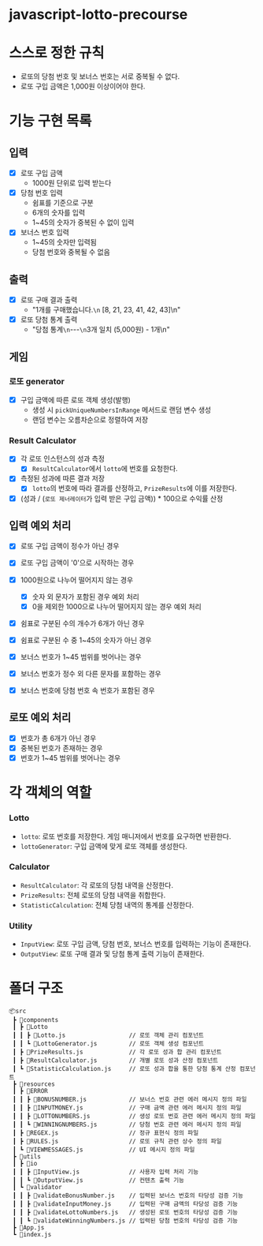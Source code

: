 # javascript-lotto-precourse
# 스스로 정한 규칙
- 로또의 당첨 번호 및 보너스 번호는 서로 중복될 수 없다.
- 로또 구입 금액은 1,000원 이상이어야 한다.

# 기능 구현 목록
## 입력
- [x] 로또 구입 금액
    - 1000원 단위로 입력 받는다
- [x] 당첨 번호 입력
    - 쉼표를 기준으로 구분
    - 6개의 숫자를 입력
    - 1~45의 숫자가 중복된 수 없이 입력
- [x] 보너스 번호 입력
    - 1~45의 숫자만 입력됨
    - 당첨 번호와 중복될 수 없음
## 출력
- [x] 로또 구매 결과 출력
  - "1개를 구매했습니다.`\n` [8, 21, 23, 41, 42, 43]\n"
- [x] 로또 당첨 통계 출력
  - "당첨 통계`\n`---`\n`3개 일치 (5,000원) - 1개\n"

## 게임

### 로또 generator
- [x] 구입 금액에 따른 로또 객체 생성(발행)
    - 생성 시 `pickUniqueNumbersInRange` 메서드로 랜덤 변수 생성
    - 랜덤 변수는 오름차순으로 정렬하여 저장

### Result Calculator
- [x] 각 로또 인스턴스의 성과 측정
  - [x] `ResultCalculator`에서 `lotto`에 번호를 요청한다.
- [x] 측정된 성과에 따른 결과 저장
  - [x] `lotto`의 번호에 따라 결과를 산정하고, `PrizeResults`에 이를 저장한다.
- [x] (성과 / (`로또 제너레이터`가 입력 받은 구입 금액)) * 100으로 수익률  산정

## 입력 예외 처리
- [x] 로또 구입 금액이 정수가 아닌 경우
- [x] 로또 구입 금액이 '0'으로 시작하는 경우
- [x] 1000원으로 나누어 떨어지지 않는 경우
    - [x] 숫자 외 문자가 포함된 경우 예외 처리
    - [x] 0을 제외한 1000으로 나누어 떨어지지 않는 경우 예외 처리

- [x] 쉼표로 구분된 수의 개수가 6개가 아닌 경우
- [x] 쉼표로 구분된 수 중 1~45의 숫자가 아닌 경우
  
- [x] 보너스 번호가 1~45 범위를 벗어나는 경우
- [x] 보너스 번호가 정수 외 다른 문자를 포함하는 경우
- [x] 보너스 번호에 당첨 번호 속 번호가 포함된 경우

## 로또 예외 처리
- [x] 번호가 총 6개가 아닌 경우
- [x] 중복된 번호가 존재하는 경우
- [x] 번호가 1~45 범위를 벗어나는 경우

# 각 객체의 역할
### Lotto
- `lotto`: 로또 번호를 저장한다. 게임 매니저에서 번호를 요구하면 반환한다.
- `lottoGenerator`: 구입 금액에 맞게 로또 객체를 생성한다.

### Calculator
- `ResultCalculator`: 각 로또의 당첨 내역을 산정한다. 
- `PrizeResults`: 전체 로또의 당첨 내역을 취합한다.
- `StatisticCalculation`: 전체 당첨 내역의 통계를 산정한다.

### Utility
- `InputView`: 로또 구입 금액, 당첨 번호, 보너스 번호를 입력하는 기능이 존재한다.
- `OutputView`: 로또 구매 결과 및 당첨 통계 출력 기능이 존재한다.

# 폴더 구조
```
📦src
 ┣ 📂components
 ┃ ┣ 📂Lotto
 ┃ ┃ ┣ 📜Lotto.js                  // 로또 객체 관리 컴포넌트
 ┃ ┃ ┗ 📜LottoGenerator.js         // 로또 객체 생성 컴포넌트
 ┃ ┣ 📜PrizeResults.js             // 각 로또 성과 합 관리 컴포넌트
 ┃ ┣ 📜ResultCalculator.js         // 개별 로또 성과 산정 컴포넌트
 ┃ ┗ 📜StatisticCalculation.js     // 로또 성과 합을 통한 당첨 통계 산정 컴포넌트
 ┣ 📂resources   
 ┃ ┣ 📂ERROR   
 ┃ ┃ ┣ 📜BONUSNUMBER.js            // 보너스 번호 관련 에러 메시지 정의 파일
 ┃ ┃ ┣ 📜INPUTMONEY.js             // 구매 금액 관련 에러 메시지 정의 파일
 ┃ ┃ ┣ 📜LOTTONUMBERS.js           // 생성 로또 번호 관련 에러 메시지 정의 파일
 ┃ ┃ ┗ 📜WINNINGNUMBERS.js         // 당첨 번호 관련 에러 메시지 정의 파일
 ┃ ┣ 📜REGEX.js                    // 정규 표현식 정의 파일
 ┃ ┣ 📜RULES.js                    // 로또 규칙 관련 상수 정의 파일
 ┃ ┗ 📜VIEWMESSAGES.js             // UI 메시지 정의 파일
 ┣ 📂utils   
 ┃ ┣ 📂io   
 ┃ ┃ ┣ 📜InputView.js              // 사용자 입력 처리 기능
 ┃ ┃ ┗ 📜OutputView.js             // 컨텐츠 출력 기능
 ┃ ┗ 📂validator   
 ┃ ┃ ┣ 📜validateBonusNumber.js    // 입력된 보너스 번호의 타당성 검증 기능
 ┃ ┃ ┣ 📜validateInputMoney.js     // 입력된 구매 금액의 타당성 검증 기능
 ┃ ┃ ┣ 📜validateLottoNumbers.js   // 생성된 로또 번호의 타당성 검증 기능
 ┃ ┃ ┗ 📜validateWinningNumbers.js // 입력된 당첨 번호의 타당성 검증 기능
 ┣ 📜App.js
 ┗ 📜index.js
 ```